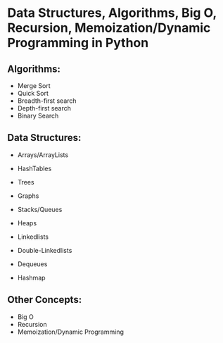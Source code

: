 # Data Structures, Algorithms, Big O, Recursion, Memoization/Dynamic Programming in Python


## Algorithms:

- Merge Sort
- Quick Sort
- Breadth-first search
- Depth-first search
- Binary Search

## Data Structures:

- Arrays/ArrayLists
- HashTables
- Trees
- Graphs
- Stacks/Queues
- Heaps

- Linkedlists
- Double-Linkedlists
- Dequeues
- Hashmap

## Other Concepts:

- Big O
- Recursion
- Memoization/Dynamic Programming

